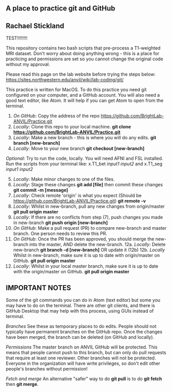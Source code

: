 A place to practice git and GitHub
--------------
Rachael Stickland
--------------

TEST!!!!!!!!

This repository contains two bash scripts that pre-process a T1-weighted MRI dataset.
Don't worry about doing anything wrong - this is a place for practicing and permissions are set so you cannot change the original code without my approval. 

Please read this page on the lab website before trying the steps below: https://sites.northwestern.edu/anvil/wiki/lab-coding/git/

This practice is written for MacOS.
To do this practice you need git configured on your computer, and a GitHub account. 
You will also need a good text editor, like Atom. It will help if you can get Atom to open from the terminal. 

1. *On GitHub*: Copy the address of the repo https://github.com/BrightLab-ANVIL/Practice.git
2. *Locally*: Clone this repo to your local machine.   **git clone https://github.com/BrightLab-ANVIL/Practice.git**
3. *Locally*: Make a new branch  - this is where you will do any edits. **git branch [new-branch]**
4. *Locally*: Move to your new branch **git checkout [new-branch]**

*Optional*: Try to run the code, locally. You will need AFNI and FSL installed. Run the scripts from your terminal like:
x.T1_bet *input1* *input2* and x.T1_seg *input1* *input2*

5. *Locally*: Make minor changes to one of the files. 
6. *Locally*: Stage these changes **git add [file]** then commit these changes **git commit -m [message]**
7. *Locally*: Check remote 'origin' is what you expect (Should be https://github.com/BrightLab-ANVIL/Practice.git) **git remote -v** 
8. *Locally*: Whilst in new-branch, pull any new changes from origin/master **git pull origin master** 
9. *Locally*: If there are no conflicts from step (7), push changes you made in new-branch  **git push origin [new-branch]** 
10. *On GitHub*: Make a pull request (PR) to compare new-branch and master branch. One person needs to review this PR.
11. *On GitHub*: Once the PR has been approved, you should merge the new-branch into the master, AND delete the new-branch. 
12a. *Locally*: Delete new-branch **git branch -d [new-branch]**  OR update it (12b)
12b. *Locally* Whilst in new-branch, make sure it is up to date with origin/master on GitHub. **git pull origin master** 
13. *Locally*: Whilst in your local master branch, make sure it is up to date with the origin/master on GitHub. **git pull origin master** 

IMPORTANT NOTES
--------------

Some of the git commands you can do in Atom (text editor) but some you may have to do on the terminal. 
There are other git clients, and there is GitHub Desktop that may help with this process, using GUIs instead of terminal.

*Branches*
See these as temporary places to do edits. People should not typically have permanent branches on the GitHub repo. Once the changes have been merged, the branch can be deleted (on GitHub and locally). 

*Permissions*
The master branch on ANVIL GitHub will be protected. This means that people cannot push to this branch, but can only do pull requests that require at least one reviewer. Other branches will not be protected. Everyone in the organization will have write privileges, so don't edit other people's branches without permission! 

*Fetch and merge*
An alternative "safer" way to do **git pull** is to do **git fetch** then **git merge**.
